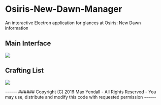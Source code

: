 # Osiris-New-Dawn-Manager
An interactive Electron application for glances at Osiris: New Dawn information

Main Interface
------
<p>
  <img src="https://github.com/Yendall/Osiris-New-Dawn-Manager/blob/master/screenshot_one.png">
</p>

Crafting List
------
<p>
  <img src="https://github.com/Yendall/Osiris-New-Dawn-Manager/blob/master/screenshot_two.png">
</p>
------
###### Copyright (C) 2016 Max Yendall - All Rights Reserved - You may use, distribute and modify this code with requested permission
------
